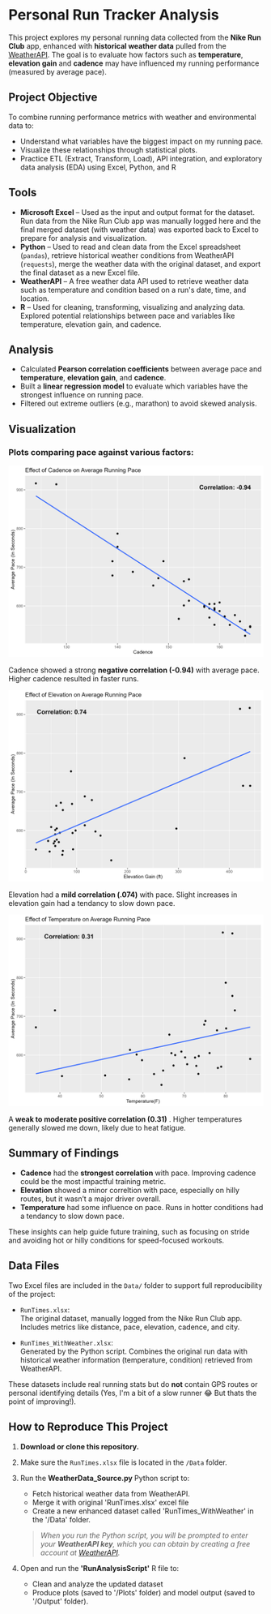 # Personal Run Tracker Analysis

This project explores my personal running data collected from the **Nike Run Club** app, enhanced with **historical weather data** pulled from the [WeatherAPI](https://www.weatherapi.com/). The goal is to evaluate how factors such as **temperature**, **elevation gain** and **cadence** may have influenced my running performance (measured by average pace).

## Project Objective
To combine running performance metrics with weather and environmental data to:
- Understand what variables have the biggest impact on my running pace.
- Visualize these relationships through statistical plots.
- Practice ETL (Extract, Transform, Load), API integration, and exploratory data analysis (EDA) using Excel, Python, and R

## Tools
- **Microsoft Excel** – Used as the input and output format for the dataset. Run data from the Nike Run Club app was manually logged here and the final merged dataset (with weather data) was exported back to Excel to prepare for analysis and visualization.
- **Python** – Used to read and clean data from the Excel spreadsheet (`pandas`), retrieve historical weather conditions from WeatherAPI (`requests`), merge the weather data with the original dataset, and export the final dataset as a new Excel file.
- **WeatherAPI** – A free weather data API used to retrieve weather data such as temperature and condition based on a run's date, time, and location.
- **R** – Used for cleaning, transforming, visualizing and analyzing data. Explored potential relationships between pace and variables like temperature, elevation gain, and cadence. 

## Analysis
- Calculated **Pearson correlation coefficients** between average pace and **temperature**, **elevation gain**, and **cadence**.
- Built a **linear regression model** to evaluate which variables have the strongest influence on running pace.
- Filtered out extreme outliers (e.g., marathon) to avoid skewed analysis.

## Visualization

### Plots comparing pace against various factors:

![](Plots/cadence_vs_pace.png)

Cadence showed a strong **negative correlation (-0.94)** with average pace. Higher cadence resulted in faster runs.

![](Plots/elevation_vs_pace.png)

Elevation had a **mild correlation (.074)** with pace. Slight increases in elevation gain had a tendancy to slow down pace.

![](Plots/temperature_vs_pace.png)

A **weak to moderate positive correlation (0.31)** . Higher temperatures generally slowed me down, likely due to heat fatigue.

## Summary of Findings

- **Cadence** had the **strongest correlation** with pace. Improving cadence could be the most impactful training metric.
- **Elevation** showed a minor correltion with pace, especially on hilly routes, but it wasn’t a major driver overall.
- **Temperature** had some influence on pace. Runs in hotter conditions had a tendancy to slow down pace.

These insights can help guide future training, such as focusing on stride and avoiding hot or hilly conditions for speed-focused workouts.

## Data Files

Two Excel files are included in the `Data/` folder to support full reproducibility of the project:

- `RunTimes.xlsx`:  
  The original dataset, manually logged from the Nike Run Club app. Includes metrics like distance, pace, elevation, cadence, and city.

- `RunTimes_WithWeather.xlsx`:  
  Generated by the Python script. Combines the original run data with historical weather information (temperature, condition) retrieved from WeatherAPI.

These datasets include real running stats but do **not** contain GPS routes or personal identifying details (Yes, I'm a bit of a slow runner 😂 But thats the point of improving!).

## How to Reproduce This Project

1. **Download or clone this repository.**
2. Make sure the `RunTimes.xlsx` file is located in the `/Data` folder.
3. Run the **WeatherData_Source.py** Python script to:
   - Fetch historical weather data from WeatherAPI.
   - Merge it with original 'RunTimes.xlsx' excel file
   - Create a new enhanced dataset called 'RunTimes_WithWeather' in the '/Data' folder.
   
   >  *When you run the Python script, you will be prompted to enter your **WeatherAPI key**, which you can obtain by creating a free account at [WeatherAPI](https://www.weatherapi.com/).*
   
4. Open and run the **'RunAnalysisScript'** R file to:
   - Clean and analyze the updated dataset
   - Produce plots (saved to '/Plots' folder) and model output (saved to '/Output' folder).
